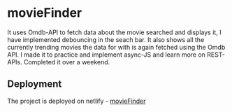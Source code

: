 # movieFinder

It uses Omdb-API to fetch data about the movie searched and displays it, I have implemented debouncing in the seach bar. It also shows all the currently trending movies the data for with is again fetched using the Omdb API. I made it to practice and implement async-JS and learn more on REST-APIs. Completed it over a weekend.

## Deployment

The project is deployed on netlify - [movieFinder](https://movie-finder-kladhani.netlify.app/)
